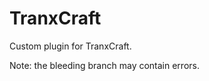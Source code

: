 TranxCraft
==========

Custom plugin for TranxCraft.

Note: the bleeding branch may contain errors.
